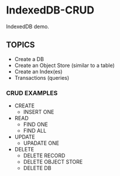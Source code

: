 # IndexedDB-CRUD
IndexedDB demo.


## TOPICS
- Create a DB
- Create an Object Store (similar to a table)
- Create an Index(es) 
- Transactions (queries)

### CRUD EXAMPLES
- CREATE
  - INSERT ONE
- READ
  - FIND ONE
  - FIND ALL
- UPDATE
  - UPADATE ONE
- DELETE
  - DELETE RECORD
  - DELETE OBJECT STORE
  - DELETE DB
